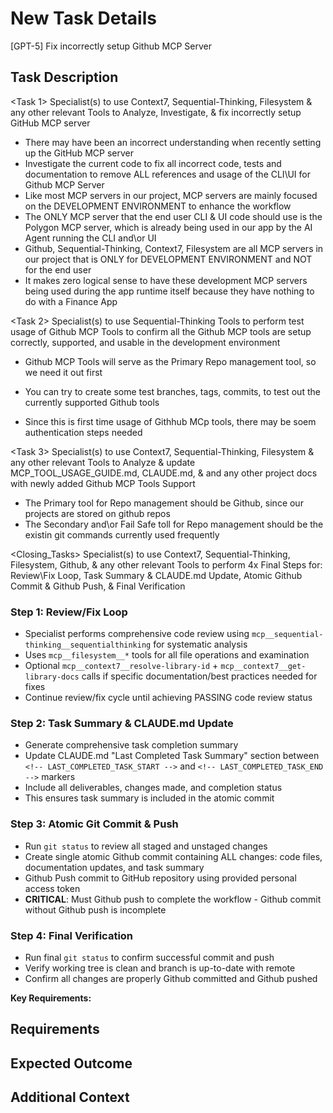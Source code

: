 # New Task Details

[GPT-5] Fix incorrectly setup Github MCP Server

## Task Description

<Task 1> Specialist(s) to use Context7, Sequential-Thinking, Filesystem & any other relevant Tools to Analyze, Investigate, & fix incorrectly setup GitHub MCP server

- There may have been an incorrect understanding when recently setting up the GitHub MCP server
- Investigate the current code to fix all incorrect code, tests and documentation to remove ALL references and usage of the CLI\UI for Github MCP Server
- Like most MCP servers in our project, MCP servers are mainly focused on the DEVELOPMENT ENVIRONMENT to enhance the workflow
- The ONLY MCP server that the end user CLI & UI code should use is the Polygon MCP server, which is already being used in our app by the AI Agent running the CLI and\or UI
- Github, Sequential-Thinking, Context7, Filesystem are all MCP servers in our project that is ONLY for DEVELOPMENT ENVIRONMENT and NOT for the end user
- It makes zero logical sense to have these development MCP servers being used during the app runtime itself because they have nothing to do with a Finance App

<Task 2> Specialist(s) to use Sequential-Thinking Tools to perform test usage of Github MCP Tools to confirm all the Github MCP tools are setup correctly, supported, and usable in the development environment

- Github MCP Tools will serve as the Primary Repo management tool, so we need it out first
- You can try to create some test branches, tags, commits, to test out the currently supported Github tools

- Since this is first time usage of Githhub MCp tools, there may be soem authentication steps needed

<Task 3> Specialist(s) to use Context7, Sequential-Thinking, Filesystem & any other relevant Tools to Analyze & update MCP_TOOL_USAGE_GUIDE.md, CLAUDE.md, & and any other project docs with newly added Github MCP Tools Support

- The Primary tool for Repo management should be Github, since our projects are stored on github repos
- The Secondary and\or Fail Safe toll for Repo management should be the existin git commands currently used frequently

<Closing_Tasks> Specialist(s) to use Context7, Sequential-Thinking, Filesystem, Github, & any other relevant Tools to perform 4x Final Steps for: Review\Fix Loop, Task Summary & CLAUDE.md Update, Atomic Github Commit & Github Push, & Final Verification

### Step 1: Review/Fix Loop

- Specialist performs comprehensive code review using `mcp__sequential-thinking__sequentialthinking` for systematic analysis
- Uses `mcp__filesystem__*` tools for all file operations and examination
- Optional `mcp__context7__resolve-library-id` + `mcp__context7__get-library-docs` calls if specific documentation/best practices needed for fixes
- Continue review/fix cycle until achieving PASSING code review status

### Step 2: Task Summary & CLAUDE.md Update

- Generate comprehensive task completion summary
- Update CLAUDE.md "Last Completed Task Summary" section between `<!-- LAST_COMPLETED_TASK_START -->` and `<!-- LAST_COMPLETED_TASK_END -->` markers
- Include all deliverables, changes made, and completion status
- This ensures task summary is included in the atomic commit

### Step 3: Atomic Git Commit & Push

- Run `git status` to review all staged and unstaged changes
- Create single atomic Github commit containing ALL changes: code files, documentation updates, and task summary
- Github Push commit to GitHub repository using provided personal access token
- **CRITICAL**: Must Github push to complete the workflow - Github commit without Github push is incomplete

### Step 4: Final Verification

- Run final `git status` to confirm successful commit and push
- Verify working tree is clean and branch is up-to-date with remote
- Confirm all changes are properly Github committed and Github pushed

**Key Requirements:**

## Requirements

## Expected Outcome

## Additional Context

